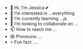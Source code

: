 - 👋 Hi, I’m Jessica 💕
- 👀 I’m interested in ...everything 
- 🌱 I’m currently learning ...js 
- 💞️ I’m looking to collaborate on ...
- 📫 How to reach me ...
- 😄 Pronouns: ...
- ⚡ Fun fact: ...

<!---
jadams706/jadams706 is a ✨ special ✨ repository because its `README.md` (this file) appears on your GitHub profile.
You can click the Preview link to take a look at your changes.
--->
